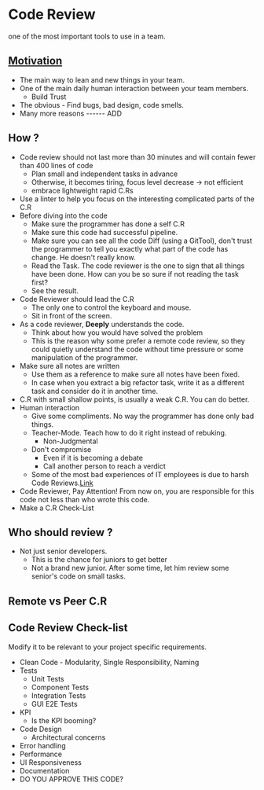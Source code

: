 # Code Review

one of the most important tools to use in a team.

## [Motivation](https://medium.com/palantir/code-review-best-practices-19e02780015f)

- The main way to lean and new things in your team.
- One of the main daily human interaction between your team members.
  - Build Trust
- The obvious - Find bugs, bad design, code smells.
- Many more reasons ------ ADD

## How ?

- Code review should not last more than 30 minutes and will contain fewer than 400 lines of code
  - Plan small and independent tasks in advance
  - Otherwise, it becomes tiring, focus level decrease -> not efficient
  - embrace lightweight rapid C.Rs
- Use a linter to help you focus on the interesting complicated parts of the C.R
- Before diving into the code
  - Make sure the programmer has done a self C.R
  - Make sure this code had successful pipeline.
  - Make sure you can see all the code Diff (using a GitTool), don't trust the programmer to tell you exactly what part of the code has change. He doesn't really know.
  - Read the Task. The code reviewer is the one to sign that all things have been done. How can you be so sure if not reading the task first?
  - See the result.
- Code Reviewer should lead the C.R
  - The only one to control the keyboard and mouse.
  - Sit in front of the screen.
- As a code reviewer, **Deeply** understands the code.
  - Think about how you would have solved the problem
  - This is the reason why some prefer a remote code review, so they could quietly understand the code without time pressure or some manipulation of the programmer.
- Make sure all notes are written
  - Use them as a reference to make sure all notes have been fixed.
  - In case when you extract a big refactor task, write it as a different task and consider do it in another time.
- C.R with small shallow points, is usually a weak C.R. You can do better.
- Human interaction
  - Give some compliments. No way the programmer has done only bad things.
  - Teacher-Mode. Teach how to do it right instead of rebuking.
    - Non-Judgmental
  - Don't compromise
    - Even if it is becoming a debate
    - Call another person to reach a verdict
  - Some of the most bad experiences of IT employees is due to harsh Code Reviews.[Link](https://habr.com/en/post/440736/)
- Code Reviewer, Pay Attention! From now on, you are responsible for this code not less than who wrote this code.
- Make a C.R Check-List

## Who should review ?

- Not just senior developers.
  - This is the chance for juniors to get better
  - Not a brand new junior. After some time, let him review some senior's code on small tasks.

## Remote vs Peer C.R

## Code Review Check-list

Modify it to be relevant to your project specific requirements.

- Clean Code - Modularity, Single Responsibility, Naming
- Tests
  - Unit Tests
  - Component Tests
  - Integration Tests
  - GUI E2E Tests
- KPI
  - Is the KPI booming?
- Code Design
  - Architectural concerns
- Error handling
- Performance
- UI Responsiveness
- Documentation
- DO YOU APPROVE THIS CODE?
